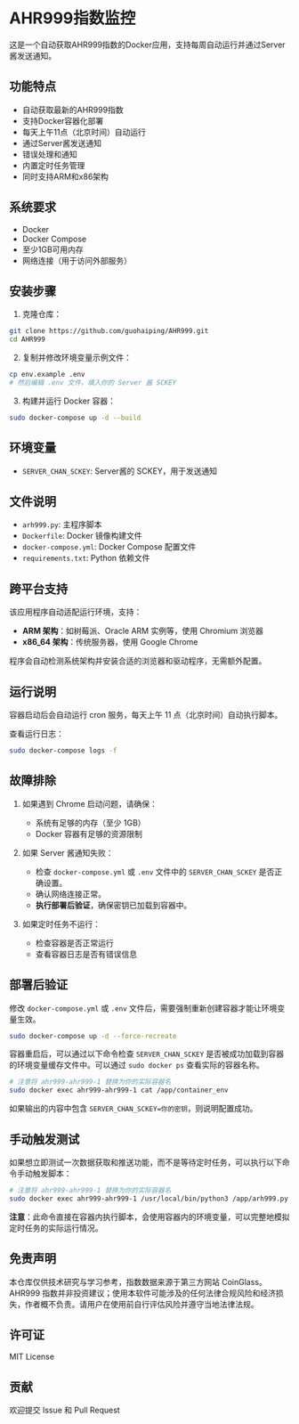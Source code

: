 # AHR999指数监控

这是一个自动获取AHR999指数的Docker应用，支持每周自动运行并通过Server酱发送通知。

## 功能特点

- 自动获取最新的AHR999指数
- 支持Docker容器化部署
- 每天上午11点（北京时间）自动运行
- 通过Server酱发送通知
- 错误处理和通知
- 内置定时任务管理
- 同时支持ARM和x86架构

## 系统要求

- Docker
- Docker Compose
- 至少1GB可用内存
- 网络连接（用于访问外部服务）

## 安装步骤

1. 克隆仓库：
```bash
git clone https://github.com/guohaiping/AHR999.git
cd AHR999
```

2. 复制并修改环境变量示例文件：
```bash
cp env.example .env
# 然后编辑 .env 文件，填入你的 Server 酱 SCKEY
```

3. 构建并运行 Docker 容器：
```bash
sudo docker-compose up -d --build
```

## 环境变量

- `SERVER_CHAN_SCKEY`: Server酱的 SCKEY，用于发送通知

## 文件说明

- `arh999.py`: 主程序脚本
- `Dockerfile`: Docker 镜像构建文件
- `docker-compose.yml`: Docker Compose 配置文件
- `requirements.txt`: Python 依赖文件

## 跨平台支持

该应用程序自动适配运行环境，支持：

- **ARM 架构**：如树莓派、Oracle ARM 实例等，使用 Chromium 浏览器
- **x86_64 架构**：传统服务器，使用 Google Chrome

程序会自动检测系统架构并安装合适的浏览器和驱动程序，无需额外配置。

## 运行说明

容器启动后会自动运行 cron 服务，每天上午 11 点（北京时间）自动执行脚本。

查看运行日志：
```bash
sudo docker-compose logs -f
```

## 故障排除

1. 如果遇到 Chrome 启动问题，请确保：
   - 系统有足够的内存（至少 1GB）
   - Docker 容器有足够的资源限制

2. 如果 Server 酱通知失败：
   - 检查 `docker-compose.yml` 或 `.env` 文件中的 `SERVER_CHAN_SCKEY` 是否正确设置。
   - 确认网络连接正常。
   - **执行部署后验证**，确保密钥已加载到容器中。

3. 如果定时任务不运行：
   - 检查容器是否正常运行
   - 查看容器日志是否有错误信息

## 部署后验证

修改 `docker-compose.yml` 或 `.env` 文件后，需要强制重新创建容器才能让环境变量生效。

```bash
sudo docker-compose up -d --force-recreate
```

容器重启后，可以通过以下命令检查 `SERVER_CHAN_SCKEY` 是否被成功加载到容器的环境变量缓存文件中。可以通过 `sudo docker ps` 查看实际的容器名称。

```bash
# 注意将 ahr999-ahr999-1 替换为你的实际容器名
sudo docker exec ahr999-ahr999-1 cat /app/container_env
```
如果输出的内容中包含 `SERVER_CHAN_SCKEY=你的密钥`，则说明配置成功。

## 手动触发测试

如果想立即测试一次数据获取和推送功能，而不是等待定时任务，可以执行以下命令手动触发脚本：

```bash
# 注意将 ahr999-ahr999-1 替换为你的实际容器名
sudo docker exec ahr999-ahr999-1 /usr/local/bin/python3 /app/arh999.py
```
**注意**：此命令直接在容器内执行脚本，会使用容器内的环境变量，可以完整地模拟定时任务的实际运行情况。

## 免责声明

本仓库仅供技术研究与学习参考，指数数据来源于第三方网站 CoinGlass。AHR999 指数并非投资建议；使用本软件可能涉及的任何法律合规风险和经济损失，作者概不负责。请用户在使用前自行评估风险并遵守当地法律法规。

## 许可证

MIT License

## 贡献

欢迎提交 Issue 和 Pull Request